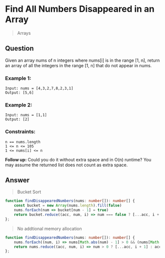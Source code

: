 # Find All Numbers Disappeared in an Array
> Arrays

## Question

Given an array nums of n integers where nums[i] is in the range [1, n], return an array of all the integers in the range [1, n] that do not appear in nums.

### Example 1:
```
Input: nums = [4,3,2,7,8,2,3,1]
Output: [5,6]
```

### Example 2:
```
Input: nums = [1,1]
Output: [2]
```

### Constraints:
```
n == nums.length
1 <= n <= 105
1 <= nums[i] <= n
```

__Follow up:__ Could you do it without extra space and in O(n) runtime? You may assume the returned list does not count as extra space.

## Answer

> Bucket Sort
```typescript
function findDisappearedNumbers(nums: number[]): number[] {
    const bucket = new Array(nums.length).fill(false)
    nums.forEach(num => bucket[num - 1] = true)
    return bucket.reduce((acc, num, i) => num === false ? [...acc, i + 1] : acc, [])
};
```

> No addtional memory allocation
```typescript
function findDisappearedNumbers(nums: number[]): number[] {
    nums.forEach((num, i) => nums[Math.abs(num) - 1] > 0 && (nums[Math.abs(num) - 1] = -nums[Math.abs(num) - 1]))
    return nums.reduce((acc, num, i) => num > 0 ? [...acc, i + 1] : acc, [])
};

```
